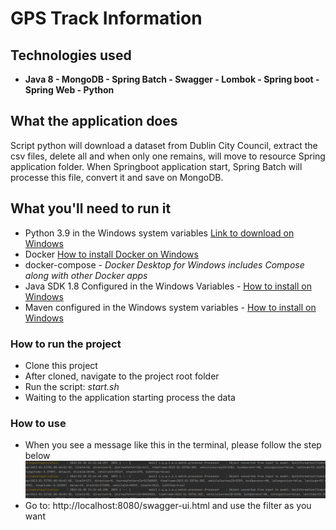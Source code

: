 
# GPS Track Information

## Technologies used

 - **Java 8 - MongoDB - Spring Batch - Swagger - Lombok - Spring boot - Spring Web - Python**

## What the application does
Script python will download a dataset from Dublin City Council, extract the csv files, delete all and when only one remains, will move to resource Spring application folder.
When Springboot application start, Spring Batch will processe this file, convert it and save on MongoDB.

## What you'll need to run it

 - Python 3.9 in the Windows system variables [Link to download on Windows](https://www.python.org/downloads/release/python-3910/)
 - Docker [How to install Docker on Windows](https://docs.docker.com/desktop/windows/install/)
 - docker-compose - *Docker Desktop for Windows includes Compose along with other Docker apps*
 - Java SDK 1.8 Configured in the Windows Variables - [How to install on Windows](https://mkyong.com/java/how-to-set-java_home-on-windows-10/)
 - Maven configured in the Windows system variables - [How to install on Windows](https://mkyong.com/maven/how-to-install-maven-in-windows/)

### How to run the project

 - Clone this project
 - After cloned, navigate to the project root folder
 - Run the script: *start.sh*
 - Waiting to the application starting process the data

 ### How to use

- When you see a message like this in the terminal, please follow the step below![img.png](img.png)
- Go to: http://localhost:8080/swagger-ui.html and use the filter as you want